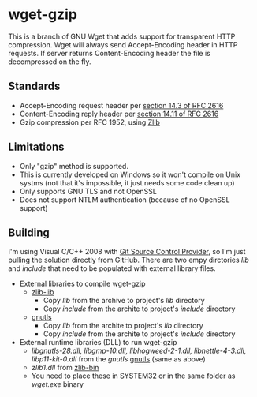 # wget-gzip

This is a branch of GNU Wget that adds support for transparent HTTP compression. Wget will always send Accept-Encoding header in HTTP requests. If server returns Content-Encoding header the file is decompressed on the fly. 

## Standards

* Accept-Encoding request header per [section 14.3 of RFC 2616](http://www.w3.org/Protocols/rfc2616/rfc2616-sec14.html#sec14.3)
* Content-Encoding reply header per [section 14.11 of RFC 2616](http://www.w3.org/Protocols/rfc2616/rfc2616-sec14.html#sec14.11)
* Gzip compression per RFC 1952, using [Zlib](http://zlib.net/)

## Limitations

* Only "gzip" method is supported. 
* This is currently developed on Windows so it won't compile on Unix systms (not that it's impossible, it just needs some code clean up)
* Only supports GNU TLS and not OpenSSL
* Does not support NTLM authentication (because of no OpenSSL support)

## Building

I'm using Visual C/C++ 2008 with [Git Source Control Provider](http://gitscc.codeplex.com/), so I'm just pulling the solution directly from GitHub. There are two empy dirctories _lib_ and _include_ that need to be populated with external library files.

* External libraries to compile wget-gzip
	- [zlib-lib](http://gnuwin32.sourceforge.net/downlinks/zlib-lib-zip.php)
		- Copy _lib_ from the archive to project's _lib_ directory
		- Copy _include_ from the archite to project's _include_ directory
	- [gnutls](http://homes.esat.kuleuven.be/~nikos/gnutls-win32/)
		- Copy _lib_ from the archite to project's _lib_ directory
		- Copy _include_ from the archite to project's _include_ directory
* External runtime libraries (DLL) to run wget-gzip
	- _libgnutls-28.dll, libgmp-10.dll, libhogweed-2-1.dll, libnettle-4-3.dll, libp11-kit-0.dll_ from the _gnutls_ [gnutls](http://homes.esat.kuleuven.be/~nikos/gnutls-win32/) (same as above)
	- _zlib1.dll_ from [zlib-bin](http://gnuwin32.sourceforge.net/downlinks/zlib-bin-zip.php)
	- You need to place these in SYSTEM32 or in the same folder as _wget.exe_ binary
